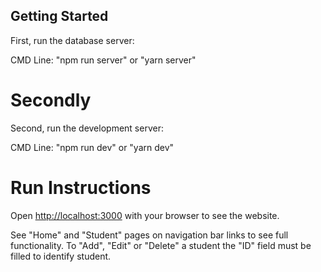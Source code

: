 ## Getting Started

First, run the database server:

CMD Line:
"npm run server"
or
"yarn server"

# Secondly

Second, run the development server:

CMD Line:
"npm run dev"
or
"yarn dev"

# Run Instructions
Open [http://localhost:3000](http://localhost:3000) with your browser to see the website.

See "Home" and "Student" pages on navigation bar links to see full functionality.
To "Add", "Edit" or "Delete" a student the "ID" field must be filled to identify student.
